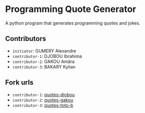 # Programming Quote Generator

A python program that generates programming quotes and jokes.

## Contributors
- `initiator`: GUMERY Alexandre
- `contributor-1`: DJOBOU Ibrahima
- `contributor-2`: GAKOU Amâra 
- `contributor-3`: BAKARY Kylian 

## Fork urls
- `contributor-1`: [quotes-djobou](https://github.com/ibrahima-efrei/quotes-djobou)
- `contributor-2`: [quotes-gakou](https://github.com/AmaraABC/quotes-gakou)
- `contributor-3`: [quotes-toto-b](url-3)
